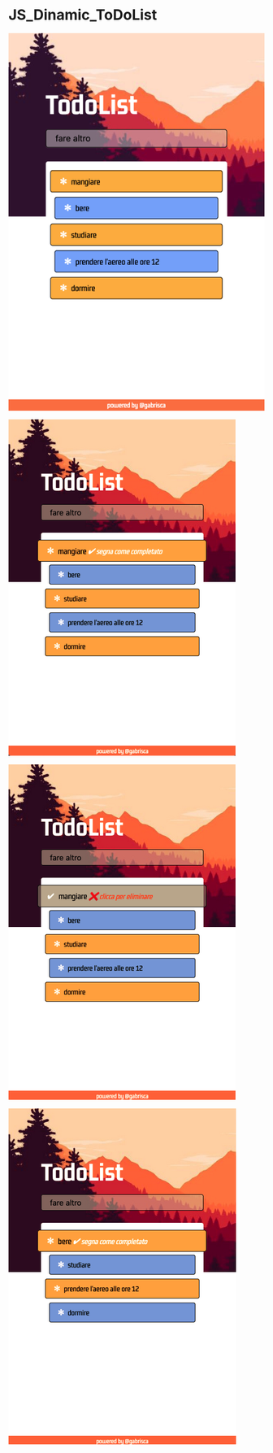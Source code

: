 # JS_Dinamic_ToDoList

![Alt text](https://github.com/gabrisca/JS_Dinamic_ToDoList/blob/master/img/Screenshot%202021-09-29%20at%2012-04-08%20Todo%20List.png)

![Alt text](https://github.com/gabrisca/JS_Dinamic_ToDoList/blob/master/img/2.png)

![Alt text](https://github.com/gabrisca/JS_Dinamic_ToDoList/blob/master/img/3.png)

![Alt text](https://github.com/gabrisca/JS_Dinamic_ToDoList/blob/master/img/4.png)
